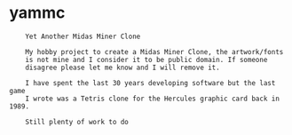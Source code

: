 # yammc

        Yet Another Midas Miner Clone

        My hobby project to create a Midas Miner Clone, the artwork/fonts
        is not mine and I consider it to be public domain. If someone
        disagree please let me know and I will remove it.

        I have spent the last 30 years developing software but the last game
        I wrote was a Tetris clone for the Hercules graphic card back in 1989.

        Still plenty of work to do
